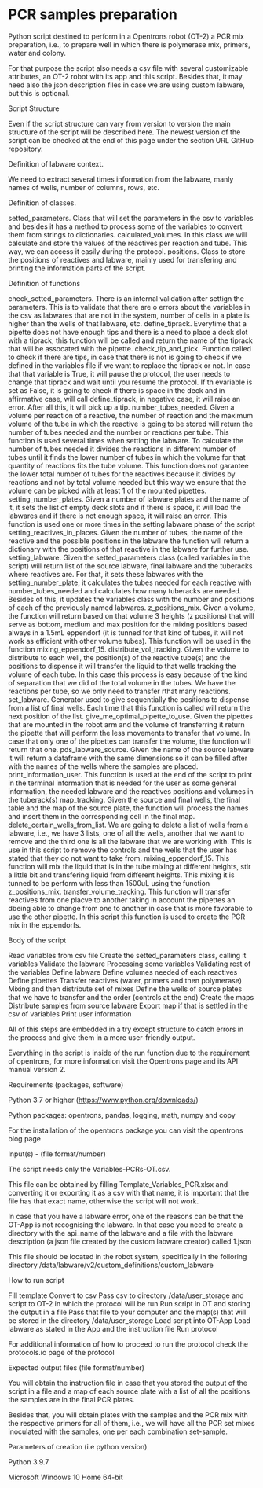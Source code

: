 # PCR samples preparation
Python script destined to perform in a Opentrons robot (OT-2) a PCR mix preparation, i.e., to prepare well in which there is polymerase mix, primers, water and colony.

For that purpose the script also needs a csv file with several customizable attributes, an OT-2 robot with its app and this script. Besides that, it may need also the json description files in case we are using custom labware, but this is optional.




Script Structure

Even if the script structure can vary from version to version the main structure of the script will be described here. The newest version of the script can be checked at the end of this page under the section URL GitHub repository.




Definition of labware context.

We need to extract several times information from the labware, manly names of wells, number of columns, rows, etc.

Definition of classes.

setted_parameters. Class that will set the parameters in the csv to variables and besides it has a method to process some of the variables to convert them from strings to dictionaries.
calculated_volumes. In this class we will calculate and store the values of the reactives per reaction and tube. This way, we can access it easily during the protocol.
positions. Class to store the positions of reactives and labware, mainly used for transfering and printing the information parts of the script.

Definition of functions

check_setted_parameters. There is an internal validation after settign the parameters. This is to validate that there are o errors about the variables in the csv as labwares that are not in the system, number of cells in a plate is higher than the wells of that labware, etc.
define_tiprack. Everytime that a pipette does not have enough tips and there is a need to place a deck slot with a tiprack, this function will be called and return the name of the tiprack that will be assocated with the pipette.
check_tip_and_pick. Function called to check if there are tips, in case that there is not is going to check if we defined in the variables file if we want to replace the tiprack or not. In case that that variable is True, it will pause the protocol, the user needs to change that tiprack and wait until you resume the protocol. If th evariable is set as False, it is going to check if there is space in the deck and in affirmative case, will call define_tiprack, in negative case, it will raise an error. After all this, it will pick up a tip.
number_tubes_needed. Given a volume per reaction of a reactive, the number of reaction and the maximum volume of the tube in which the reactive is going to be stored will return the number of tubes needed and the number or reactions per tube. This function is used several times when setting the labware. To calculate the number of tubes needed it divides the reactions in different number of tubes until it finds the lower number of tubes in which the volume for that quantity of reactions fits the tube volume. This function does not garantee the lower total number of tubes for the reactives because it divides by reactions and not by total volume needed but this way we ensure that the volume can be picked with at least 1 of the mounted pipettes.
setting_number_plates. Given a number of labware plates and the name of it, it sets the list of empty deck slots and if there is space, it will load the labwares and if there is not enough space, it will raise an error. This function is used one or more times in the setting labware phase of the script
setting_reactives_in_places. Given the number of tubes, the name of the reactive and the possible positions in the labware the function will return a dictionary with the positions of that reactive in the labware for further use.
setting_labware. Given the setted_parameters class (called variables in the script) will return list of the source labware, final labware and the tuberacks where reactives are. For that, it sets these labwares with the setting_number_plate, it calculates the tubes needed for each reactive with number_tubes_needed and calculates how many tuberacks are needed. Besides of this, it updates the variables class with the number and positions of each of the previously named labwares.
z_positions_mix. Given a volume, the function will return based on that volume 3 heights (z positions) that will serve as bottom, medium and max position for the mixing positions based always in a 1.5mL eppendorf (it is tunned for that kind of tubes, it will not work as efficient with other volume tubes). This function will be used in the function mixing_eppendorf_15.
distribute_vol_tracking. Given the volume to distribute to each well, the position(s) of the reactive tube(s) and the positions to dispense it will transfer the liquid to that wells tracking the volume of each tube. In this case this process is easy because of the kind of separation that we did of the total volume in the tubes. We have the reactions per tube, so we only need to transfer rthat many reactions.
set_labware. Generator used to give sequentially the positions to dispense from a list of final wells. Each time that this function is called will return the next position of the list.
give_me_optimal_pipette_to_use. Given the pipettes that are mounted in the robot arm and the volume of transferring it return the pipette that will perform the less movements to transfer that volume. In case that only one of the pipettes can transfer the volume, the function will return that one.
pds_labware_source. Given the name of the source labware it will return a dataframe with the same dimensions so it can be filled after with the names of the wells where the samples are placed.
print_information_user. This function is used at the end of the script to print in the terminal information that is needed for the user as some general information, the needed labware and the reactives positions and volumes in the tuberack(s)
map_tracking. Given the source and final wells, the final table and the map of the source plate, the function will process the names and insert them in the corresponding cell in the final map.
delete_certain_wells_from_list. We are going to delete a list of wells from a labware, i.e., we have 3 lists, one of all the wells, another that we want to remove and the third one is all the labware that we are working with. This is use in this script to remove the controls and the wells that the user has stated that they do not want to take from.
mixing_eppendorf_15. This function will mix the liquid that is in the tube mixing at different heights, stir a little bit and transfering liquid from different heights. This mixing it is tunned to be perform with less than 1500uL using the function z_positions_mix.
transfer_volume_tracking. This function will transfer reactives from one placve to another taking in account the pipettes an dbeing able to change from one to another in case that is more favorable to use the other pipette. In this script this function is used to create the PCR mix in the eppendorfs.

Body of the script

Read variables from csv file
Create the setted_parameters class, calling it variables
Validate the labware
Processing some variables
Validating rest of the variables
Define labware
Define volumes needed of each reactives
Define pipettes
Transfer reactives (water, primers and then polymerase)
Mixing and then distribute set of mixes
Define the wells of source plates that we have to transfer and the order (controls at the end)
Create the maps
Distribute samples from source labware
Export map if that is settled in the csv of variables
Print user information

All of this steps are embedded in a try except structure to catch errors in the process and give them in a more user-friendly output.

Everything in the script is inside of the run function due to the requirement of opentrons, for more information visit the Opentrons page and its API manual version 2.




Requirements (packages, software)


Python 3.7 or higher (https://www.python.org/downloads/)

Python packages: opentrons, pandas, logging, math, numpy and copy

For the installation of the opentrons package you can visit the opentrons blog page





Input(s) - (file format/number)


The script needs only the Variables-PCRs-OT.csv.

This file can be obtained by filling Template_Variables_PCR.xlsx and converting it or exporting it as a csv with that name, it is important that the file has that exact name, otherwise the script will not work.

In case that you have a labware error, one of the reasons can be that the OT-App is not recognising the labware. In that case you need to create a directory with the api_name of the labware and a file with the labware description (a json file created by the custom labware creator) called 1.json

This file should be located in the robot system, specifically in the folloring directory /data/labware/v2/custom_definitions/custom_labware



How to run script

Fill template
Convert to csv
Pass csv to directory /data/user_storage and script to OT-2 in which the protocol will be run
Run script in OT and storing the output in a file
Pass that file to your computer and the map(s) that will be stored in the directory /data/user_storage
Load script into OT-App
Load labware as stated in the App and the instruction file
Run protocol

For additional information of how to proceed to run the protocol check the protocols.io page of the protocol





Expected output files (file format/number)


You will obtain the instruction file in case that you stored the output of the script in a file and a map of each source plate with a list of all the positions the samples are in the final PCR plates.


Besides that, you will obtain plates with the samples and the PCR mix with the respective primers for all of them, i.e., we will have all the PCR set mixes inoculated with the samples, one per each combination set-sample.





Parameters of creation (i.e python version)


Python 3.9.7

Microsoft Windows 10 Home 64-bit
